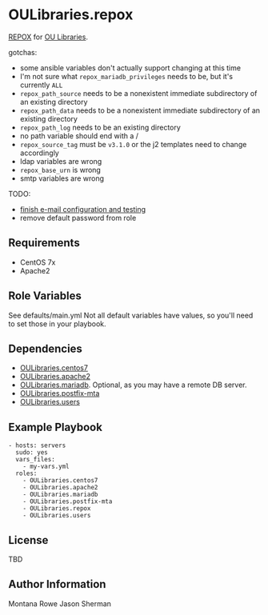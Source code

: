 OULibraries.repox
=========

[REPOX](https://github.com/europeana/REPOX "REPOX on github") for [OU Libraries](https://github.com/OULibraries/ "GitHub").

gotchas:
* some ansible variables don't actually support changing at this time
* I'm not sure what `repox_mariadb_privileges` needs to be, but it's currently `ALL`
* `repox_path_source` needs to be a nonexistent immediate subdirectory of an existing directory
* `repox_path_data` needs to be a nonexistent immediate subdirectory of an existing directory
* `repox_path_log` needs to be an existing directory
* no path variable should end with a /
* `repox_source_tag` must be `v3.1.0` or the j2 templates need to change accordingly
* ldap variables are wrong
* `repox_base_urn` is wrong
* smtp variables are wrong

TODO:
  * [finish e-mail configuration and testing](https://github.com/OULibraries/ansible-role-repox/issues/4 "GitHub issue 4")
  * remove default password from role


Requirements
------------

* CentOS 7x
* Apache2

Role Variables
--------------

See defaults/main.yml
Not all default variables have values, so you'll need to set those in your playbook.

Dependencies
------------

* [OULibraries.centos7](https://github.com/OULibraries/ansible-role-centos7 "GitHub repo")
* [OULibraries.apache2](https://github.com/OULibraries/ansible-role-apache2 "GitHub repo")
* [OULibraries.mariadb](https://github.com/OULibraries/ansible-role-mariadb "GitHub repo"). Optional, as you may have a remote DB server.
* [OULibraries.postfix-mta](https://github.com/OULibraries/ansible-role-postfix-mta "GitHub repo")
* [OULibraries.users](https://github.com/OULibraries/ansible-role-users "GitHub repo")

Example Playbook
----------------


```
- hosts: servers
  sudo: yes
  vars_files:
    - my-vars.yml
  roles:
    - OULibraries.centos7
    - OULibraries.apache2
    - OULibraries.mariadb
    - OULibraries.postfix-mta
    - OULibraries.repox
    - OULibraries.users
```

License
-------

TBD

Author Information
------------------

Montana Rowe
Jason Sherman
